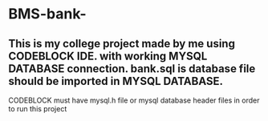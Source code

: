 # BMS-bank-
This is my college project made by me using CODEBLOCK IDE.
with working MYSQL DATABASE connection.
bank.sql is database file should be imported in MYSQL DATABASE.
-----------------
CODEBLOCK must have mysql.h file or mysql database header files in order to run this project
